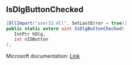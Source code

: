 ## IsDlgButtonChecked

```csharp
[DllImport("user32.dll", SetLastError = true)]
public static extern uint IsDlgButtonChecked(
   IntPtr hDlg,
   int nIDButton
);
```

Microsoft documentation: [Link](https://docs.microsoft.com/en-us/windows/win32/api/winuser/nf-winuser-isdlgbuttonchecked)
